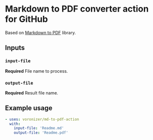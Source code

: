 # Markdown to PDF converter action for GitHub

Based on [Markdown to PDF](https://github.com/simonhaenisch/md-to-pdf) library.

## Inputs

### `input-file`

**Required** File name to process.

### `output-file`

**Required** Result file name.

## Example usage

```yaml
- uses: voronizer/md-to-pdf-action
  with:
    input-file: 'Readme.md'
    output-file: 'Readme.pdf'
```
